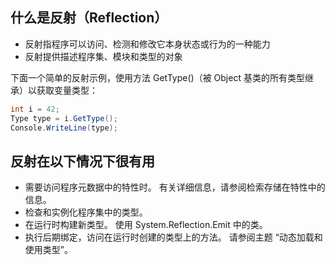 ﻿## 什么是反射（Reflection）
* 反射指程序可以访问、检测和修改它本身状态或行为的一种能力
* 反射提供描述程序集、模块和类型的对象

下面一个简单的反射示例，使用方法 GetType()（被 Object 基类的所有类型继承）以获取变量类型：

```csharp
int i = 42;
Type type = i.GetType();
Console.WriteLine(type);
```

## 反射在以下情况下很有用
* 需要访问程序元数据中的特性时。 有关详细信息，请参阅检索存储在特性中的信息。
* 检查和实例化程序集中的类型。
* 在运行时构建新类型。 使用 System.Reflection.Emit 中的类。
* 执行后期绑定，访问在运行时创建的类型上的方法。 请参阅主题 “动态加载和使用类型”。